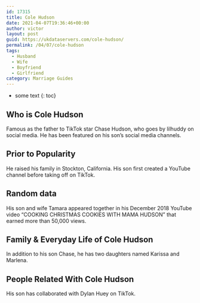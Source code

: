```yaml
---
id: 17315
title: Cole Hudson
date: 2021-04-07T19:36:46+00:00
author: victor
layout: post
guid: https://ukdataservers.com/cole-hudson/
permalink: /04/07/cole-hudson
tags:
  - Husband
  - Wife
  - Boyfriend
  - Girlfriend
category: Marriage Guides
---
```


* some text
{: toc}


## Who is Cole Hudson



Famous as the father to TikTok star Chase Hudson, who goes by lilhuddy on social media. He has been featured on his son&#8217;s social media channels. 

                
                
                
## Prior to Popularity



He raised his family in Stockton, California. His son first created a YouTube channel before taking off on TikTok. 

                
                
                
## Random data



His son and wife Tamara appeared together in his December 2018 YouTube video &#8220;COOKING CHRISTMAS COOKIES WITH MAMA HUDSON&#8221; that earned more than 50,000 views. 

                
                
                
## Family & Everyday Life of Cole Hudson



In addition to his son Chase, he has two daughters named Karissa and Marlena. 

                
                
                
## People Related With Cole Hudson



His son has collaborated with Dylan Huey on TikTok.

                
              
            
          
          
          